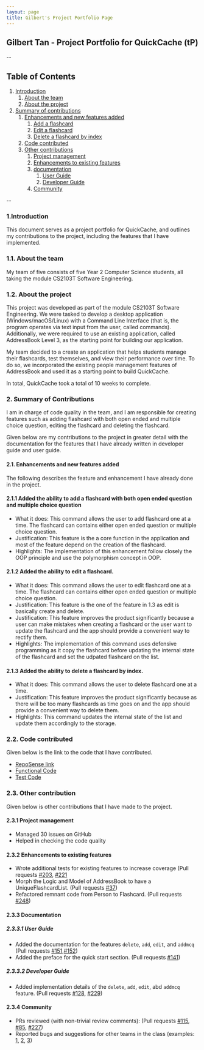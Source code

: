 ```yaml
---
layout: page
title: Gilbert's Project Portfolio Page
---
```


## Gilbert Tan - Project Portfolio for QuickCache (tP)

--

## Table of Contents

1. [Introduction](#introduction)
	1. [About the team](#about-the-team)
	2. [About the project](#about-the-project)
2. [Summary of contributions](#summary-of-contributions)
	1. [Enhancements and new features added](#enhancements-and-new-features-added)
		1. [Add a flashcard](#add-a-flashcard) 
		2. [Edit a flashcard](#edit-a-flashcard)
		3. [Delete a flashcard by index](#delete-a-flashcard)
	2. [Code contributed](#code-contributed)
	3. [Other contributions](#other-contributions)
		1. [Project management](#project-management) 
		2. [Enhancements to existing features](#enhancements-to-existing-features)
		3. [documentation](#documentation)
			1. [User Guide](#user-guide)
			2. [Developer Guide](#developer-guide)
		4. [Community](#community)

--

<a name="introduction"></a>
### 1.Introduction

This document serves as a project portfolio for QuickCache, and outlines my contributions to the project, including the features that I have implemented.

<a name="about-the-team"></a>
### 1.1. About the team

My team of five consists of  five Year 2 Computer Science students, all taking the module CS2103T Software Engineering.

<a name="about-the-project"></a>
### 1.2. About the project

This project was developed as part of the module CS2103T Software Engineering. We were tasked to develop a desktop application (Windows/macOS/Linux) with a Command Line Interface (that is, the program operates via text input from the user, called commands). Additionally, we were required to use an existing application, called AddressBook Level 3, as the starting point for building our application.

My team decided to a create an application that helps students manage their flashcards, test themselves, and view their performance over time. To do so, we incorporated the existing people management features of AddressBook and used it as a starting point to build QuickCache.

In total, QuickCache took a total of 10 weeks to complete.

<a name="summary-of-contributions"></a>
### 2. Summary of Contributions

I am in charge of code quality in the team, and I am responsible for creating features such as adding flashcard with both open ended and multiple choice question, editing the flashcard and deleting the flashcard.

Given below are my contributions to the project in greater detail with the documentation for the features that I have already written in developer guide and user guide.

<a name="enhancements-and-new-features-added"></a>
#### 2.1. Enhancements and new features added
The following describes the feature and enhancement I have already done in the project.

<a name="add-a-flashcard"></a>
#### 2.1.1 Added the ability to add a flashcard with both open ended question and multiple choice question
  * What it does: This command allows the user to add flashcard one at a time. The flashcard can contains either open ended question or multiple choice question.
  * Justification: This feature is the a core function in the application and most of the feature depend on the creation of the flashcard.
  * Highlights: The implementation of this enhancement follow closely the OOP principle and use the polymorphism concept in OOP.

<a name="edit-a-flashcard"></a>
#### 2.1.2 Added the ability to edit a flashcard.
  * What it does: This command allows the user to edit flashcard one at a time. The flashcard can contains either open ended question or multiple choice question.
  * Justification: This feature is the one of the feature in 1.3 as edit is basically create and delete.
  * Justification: This feature improves the product significantly because a user can make mistakes when creating a flashcard or the user want to update the flashcard and the app should provide a convenient way to rectify them.
  * Highlights: The implementation of this command uses defensive programming as it copy the flashcard before updating the internal state of the flashcard and set the udpated flashcard on the list.

<a name="delete-a-flashcard"></a>
#### 2.1.3 Added the ability to delete a flashcard by index.
  * What it does: This command allows the user to delete flashcard one at a time.
  * Justification: This feature improves the product significantly because as there will be too many flashcards as time goes on and the app should provide a convenient way to delete them.
  * Highlights: This command updates the internal state of the list and update them accordingly to the storage.

<a name="code-contributed"></a>
### 2.2. Code contributed
 Given below is the link to the code that I have contributed.
 * [RepoSense link](https://nus-cs2103-ay2021s1.github.io/tp-dashboard/#breakdown=true&search=gilberttan19)
 * [Functional Code](https://github.com/AY2021S1-CS2103T-T13-2/tp/tree/master/src/main/java/quickcache)
 * [Test Code](https://github.com/AY2021S1-CS2103T-T13-2/tp/tree/master/src/test/java/quickcache)

<a name="other-contributions"></a>
### 2.3. Other contribution

Given below is other contributions that I have made to the project.

<a name="project-management"></a>
#### 2.3.1 Project management
  * Managed 30 issues on GitHub
  * Helped in checking the code quality

<a name="enhancements-to-existing-features"></a>
#### 2.3.2 Enhancements to existing features
  * Wrote additional tests for existing features to increase coverage (Pull requests [\#203](https://github.com/AY2021S1-CS2103T-T13-2/tp/pull/203), [\#221](https://github.com/AY2021S1-CS2103T-T13-2/tp/pull/221)
  * Morph the Logic and Model of AddressBook to have a UniqueFlashcardList. (Pull requests [\#37](https://github.com/AY2021S1-CS2103T-T13-2/tp/pull/37))
  * Refactored remnant code from Person to Flashcard. (Pull requests [\#248](https://github.com/AY2021S1-CS2103T-T13-2/tp/pull/248))

<a name="documentation"></a>
#### 2.3.3 Documentation
<a name="user-guide"></a>
##### 2.3.3.1 User Guide
  * Added the documentation for the features `delete`, `add`, `edit`, and `addmcq` (Pull requests [\#151](https://github.com/AY2021S1-CS2103T-T13-2/tp/pull/151 ),[\#152](https://github.com/AY2021S1-CS2103T-T13-2/tp/pull/152))
  * Added the preface for the quick start section. (Pull requests [\#141](https://github.com/AY2021S1-CS2103T-T13-2/tp/pull/141))
<a name="developer-guide"></a>
##### 2.3.3.2 Developer Guide
  * Added implementation details of the `delete`, `add`, `edit`, abd `addmcq` feature. (Pull requests [\#128](https://github.com/AY2021S1-CS2103T-T13-2/tp/pull/128), [\#229](https://github.com/AY2021S1-CS2103T-T13-2/tp/pull/229))

<a name="community"></a>
#### 2.3.4 Community
  * PRs reviewed (with non-trivial review comments): (Pull requests [\#115](https://github.com/AY2021S1-CS2103T-T13-2/tp/pull/115), [\#85](https://github.com/AY2021S1-CS2103T-T13-2/tp/pull/85), [\#227](https://github.com/AY2021S1-CS2103T-T13-2/tp/pull/227))
  * Reported bugs and suggestions for other teams in the class (examples: [1](https://github.com/GilbertTan19/ped/issues/1), [2](https://github.com/GilbertTan19/ped/issues/2), [3](https://github.com/GilbertTan19/ped/issues/3))
